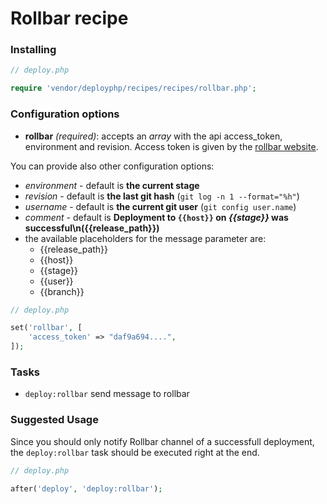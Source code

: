 # Rollbar recipe

### Installing

```php
// deploy.php

require 'vendor/deployphp/recipes/recipes/rollbar.php';
```

### Configuration options

- **rollbar** *(required)*: accepts an *array* with the api access_token, environment and revision. Access token is given by the [rollbar website](https://rollbar.com/).

You can provide also other configuration options:

- *environment* - default is **the current stage**
- *revision* - default is **the last git hash** (`git log -n 1 --format="%h"`)
- *username* - default is **the current git user** (`git config user.name`)
- *comment* - default is **Deployment to `{{host}}` on *{{stage}}* was successful\n({{release_path}})**
- the available placeholders for the message parameter are:
  - {{release_path}}
  - {{host}}
  - {{stage}}
  - {{user}}
  - {{branch}}

```php
// deploy.php

set('rollbar', [
    'access_token' => "daf9a694....",
]);
```

### Tasks

- `deploy:rollbar` send message to rollbar

### Suggested Usage

Since you should only notify Rollbar channel of a successfull deployment, the `deploy:rollbar` task should be executed right at the end.

```php
// deploy.php

after('deploy', 'deploy:rollbar');
```

